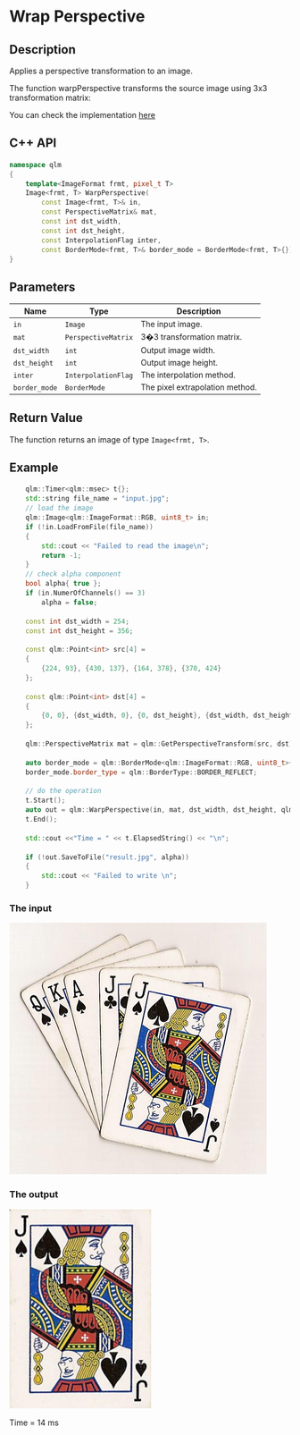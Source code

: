 # Wrap Perspective

## Description
Applies a perspective transformation to an image.

The function warpPerspective transforms the source image using 3x3 transformation matrix:

You can check the implementation [here](../../../../source/WarpPerspective/WarpPerspective.cpp)

## C++ API
```c++
namespace qlm
{
	template<ImageFormat frmt, pixel_t T>
	Image<frmt, T> WarpPerspective(
		const Image<frmt, T>& in,
		const PerspectiveMatrix& mat,
		const int dst_width,
		const int dst_height,
		const InterpolationFlag inter,
		const BorderMode<frmt, T>& border_mode = BorderMode<frmt, T>{});
}
```

## Parameters

| Name         | Type                  | Description                      |
|--------------|-----------------------|----------------------------------|
| `in`         | `Image`               | The input image.                 |
| `mat`        | `PerspectiveMatrix`   | 3�3 transformation matrix.       |
| `dst_width`  | `int`                 | Output image width.              |
| `dst_height` | `int`                 | Output image height.             |
| `inter`      | `InterpolationFlag`   | The interpolation method.        |
| `border_mode`| `BorderMode`          | The pixel extrapolation method.  |

## Return Value
The function returns an image of type `Image<frmt, T>`.

## Example

```c++
    qlm::Timer<qlm::msec> t{};
    std::string file_name = "input.jpg";
    // load the image
    qlm::Image<qlm::ImageFormat::RGB, uint8_t> in;
    if (!in.LoadFromFile(file_name))
    {
        std::cout << "Failed to read the image\n";
        return -1;
    }
    // check alpha component
    bool alpha{ true };
    if (in.NumerOfChannels() == 3)
        alpha = false;

    const int dst_width = 254;
    const int dst_height = 356;

    const qlm::Point<int> src[4] =
    {
        {224, 93}, {430, 137}, {164, 378}, {370, 424}
    };

    const qlm::Point<int> dst[4] =
    {
        {0, 0}, {dst_width, 0}, {0, dst_height}, {dst_width, dst_height}
    };

    qlm::PerspectiveMatrix mat = qlm::GetPerspectiveTransform(src, dst);

    auto border_mode = qlm::BorderMode<qlm::ImageFormat::RGB, uint8_t>{};
    border_mode.border_type = qlm::BorderType::BORDER_REFLECT;

    // do the operation
    t.Start();
    auto out = qlm::WarpPerspective(in, mat, dst_width, dst_height, qlm::InterpolationFlag::BILINEAR, border_mode);
    t.End();

    std::cout <<"Time = " << t.ElapsedString() << "\n";

    if (!out.SaveToFile("result.jpg", alpha))
    {
        std::cout << "Failed to write \n";
    }
```
### The input
![Input Image](input.jpg)
### The output
![Input Image](result.jpg)

Time = 14 ms